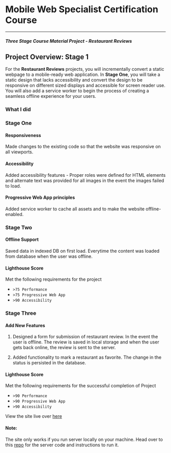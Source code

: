 # Mobile Web Specialist Certification Course
---
#### _Three Stage Course Material Project - Restaurant Reviews_

## Project Overview: Stage 1

For the **Restaurant Reviews** projects, you will incrementally convert a static webpage to a mobile-ready web application. In **Stage One**, you will take a static design that lacks accessibility and convert the design to be responsive on different sized displays and accessible for screen reader use. You will also add a service worker to begin the process of creating a seamless offline experience for your users.

### What I did

### Stage One

#### Responsiveness

Made changes to the existing code so that the website was responsive on all viewports.

#### Accessibility

Added accessibility features - Proper roles were defined for HTML elements and alternate text was provided for all images in the event the images failed to load.

#### Progressive Web App principles

Added service worker to cache all assets and to make the website offline-enabled.

### Stage Two

#### Offline Support

Saved data in indexed DB on first load. Everytime the content was loaded from database when the user was offline.

#### Lighthouse Score

Met the following requirements for the project
* `>75 Performance`
* `>75 Progressive Web App`
* `>90 Accessibility`

### Stage Three

#### Add New Features

1. Designed a form for submission of restaurant review. In the event the user is offline. The review is saved in local storage and when the user gets back online, the review is sent to the server.

2. Added functionality to mark a restaurant as favorite. The change in the status is persisted in the database.

#### Lighthouse Score

Met the following requirements for the successful completion of Project

* `>90 Performance`
* `>90 Progressive Web App`
* `>90 Accessibility`

View the site live over [here](https://mws-restaurant-reviews.netlify.com/)

#### Note:
The site only works if you run server locally on your machine. Head over to this [repo](https://github.com/udacity/mws-restaurant-stage-3) for the server code and instructions to run it.




